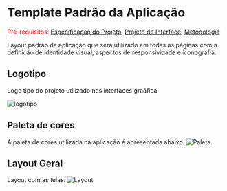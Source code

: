 # Template Padrão da Aplicação

<span style="color:red">Pré-requisitos: <a href="2-Especificação do Projeto.md"> Especificação do Projeto</a></span>, <a href="3-Projeto de Interface.md"> Projeto de Interface</a>, <a href="4-Metodologia.md"> Metodologia</a>

Layout padrão da aplicação que será utilizado em todas as páginas com a definição de identidade visual, aspectos de responsividade e iconografia.

## Logotipo

Logo tipo do projeto utilizado nas interfaces graáfica.

![logotipo](https://github.com/ICEI-PUC-Minas-PMV-ADS/pmv-ads-2023-1-e4-proj-infra-t1-todolist/assets/69054000/f9066947-0964-4117-9af1-fcda0bab5bcc)

## Paleta de cores

A paleta de cores utilizada na aplicação é apresentada abaixo.
![Paleta](https://github.com/ICEI-PUC-Minas-PMV-ADS/pmv-ads-2023-1-e4-proj-infra-t1-todolist/assets/69054000/c0f6da68-ecbc-456b-9af3-ea87b76ffc8e)

## Layout Geral

Layout com as telas:
![Layout](https://github.com/ICEI-PUC-Minas-PMV-ADS/pmv-ads-2023-1-e4-proj-infra-t1-todolist/assets/69054000/e8f76612-82c1-4378-adb5-c4af47ac3b43)
